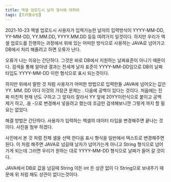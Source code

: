 ```yaml
---
title: 엑셀 업로드시 날자 형식에 대하여
tags: [트러블슈팅]
---
```


2021-10-23
엑셀 업로드시 사용자가 입력가능한 날자의 입력방식이
YYYY-MM-DD, YY-MM-DD, YY.MM.DD, YYYY.MM.DD 등등 여려가지 일것이다. 하지만
우리가 엑셀 업로드를 진행하는 과정에서 위에 있는 어떠한 방식으로 사용하는 JAVA로 넘어가고 DB에서 처리 해줄려고 하면 오류가 난다. 

오류가 나는 이유는 간단하다. 그것은 바로 DB에서 지원하는 날짜표준이 아니기 때문이다. 
검색을 통해 알아낸 결과는 전세계 날자 표준이 YYYY-MM-DD임으로 DB의 날짜타입도 YYYY-MM-DD 이런 형식으로 표시 되는것이다.

하지만 위에서 말한 것 처럼 사용자가 어떠한 방법으로 입력한들 JAVA에 넘어오는 값은 YY. MM. DD 이다 이것의 가장큰 문제는 . 다음에 공백이 있다는 것이다. 
처음에는 진짜 미친척 현재 년도 구하고 그 앞자리 잘라서  YY 앞에 20YY이런식으로 붙이고 공백 제거 하고, .을 -으로 변경해서 넣을려고 했는데 조금만 검색해보니깐 그렇게 까지 할 필요는 없었다.

해결 방법은 간단하다. 사용자가 입력하는 엑셀의 데이터 타입을 변경해주면 끝나는 것이다.
사진을 첨부 하겠다.

사진에서 본 것 처럼 전체 셀을 선택 한다음 표시 형식을 일반에서 텍스트로 변경해주면 된다.
이 처럼 해주면 JAVA로 넘길때 날자가 넘어가는게 아니고 String 형식으로 넘어가게 되는데 그러면
우리가 원하는 대로 YYYY-MM-DD 형식으로 날짜가 들어 갈 것이다. 

JAVA에서 DB로 값을 넘길때 String 이든 int 든 상관 없이 다 String으로 보내주기 때문에 위 처럼 해도 상관이 없다는것이다. 
